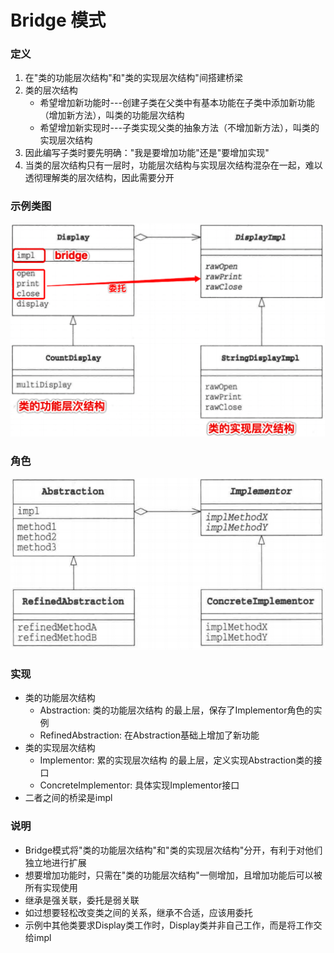 # Bridge 模式

### 定义
1. 在"类的功能层次结构"和"类的实现层次结构"间搭建桥梁
2. 类的层次结构
    - 希望增加新功能时---创建子类在父类中有基本功能在子类中添加新功能（增加新方法），叫类的功能层次结构
    - 希望增加新实现时---子类实现父类的抽象方法（不增加新方法），叫类的实现层次结构
3. 因此编写子类时要先明确："我是要增加功能"还是"要增加实现"
4. 当类的层次结构只有一层时，功能层次结构与实现层次结构混杂在一起，难以透彻理解类的层次结构，因此需要分开

### 示例类图

![image](imgs/bridge-pattern-class-demo.png)

### 角色

![image](imgs/bridge-pattern-role.png)

### 实现
- 类的功能层次结构
    - Abstraction: 类的功能层次结构 的最上层，保存了Implementor角色的实例
    - RefinedAbstraction: 在Abstraction基础上增加了新功能
- 类的实现层次结构
    - Implementor: 累的实现层次结构 的最上层，定义实现Abstraction类的接口
    - ConcreteImplementor: 具体实现Implementor接口
- 二者之间的桥梁是impl

### 说明
- Bridge模式将"类的功能层次结构"和"类的实现层次结构"分开，有利于对他们独立地进行扩展
- 想要增加功能时，只需在"类的功能层次结构"一侧增加，且增加功能后可以被所有实现使用
- 继承是强关联，委托是弱关联
- 如过想要轻松改变类之间的关系，继承不合适，应该用委托
- 示例中其他类要求Display类工作时，Display类并非自己工作，而是将工作交给impl